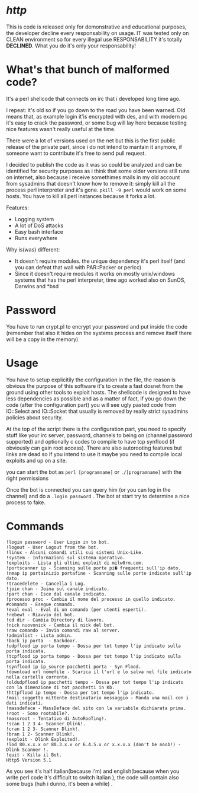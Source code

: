 <i>http</i>
=======
This is code is released only for demonstrative and educational purposes, the developer decline every
responsability on usage.
IT was tested only on CLEAN environment so for every illegal use RESPONSABILITY it's totally <b>DECLINED</b>.
What you do it's only your responsability!

What's that bunch of malformed code?
=======
It's a perl shellcode that connects on irc that i developed long time ago.

I repeat: it's old so if you go down to the road you have been warned.
Old means that, as example login it'ìs encrypted with des, and with modern pc it's easy to crack the password,
or some bug will lay here because testing nice features wasn't really useful at the time.

There were a lot of versions used on the net but this is the first public release of the private part,
since i do not intend to mantain it anymore, if someone want to contribute it's free to send pull
request.

I decided to publish the code as it was so could be analyzed and can be identified for security
purposes as i think that some older versions still runs on internet, also because i receive somethimes mails in my old account
from sysadmins that doesn't know how to remove it: simply kill all the process perl interpreter and it's gone. `pkill -9 perl` would work on some hosts.
You have to kill all perl instances because it forks a lot.

Features:
  - Logging system
  - A lot of DoS attacks
  - Easy bash interface
  - Runs everywhere

Why is(was) different:
  - It doesn't require modules. the unique dependency it's perl itself (and you can defeat that wall
with PAR::Packer or perlcc)
  - Since it doesn't require modules it works on mostly unix/windows systems that has the perl
interpreter, time ago worked also on SunOS, Darwins and *bsd

Password
=======

You have to run crypt.pl to encrypt your password and put inside the code (remember that also it hides on
the systems process and remove itself there will be a copy in the memory)

Usage
=======

You have to setup explicitily the configuration in the file, the reason is obvious the purpose of this
software it's to create a fast dosnet from the ground using other tools to exploit hosts.
The shellcode is designed to have less dependencies as possible and as a matter of fact, if you go down
the code (after the configuration part) you will see ugly pasted code from IO::Select and IO::Socket that
 usually is removed by really strict sysadmins policies about security.

At the top of the script there is the configuration part, you need to specify stuff like your irc server, password,
channels to being on (channel password supported) and optionally c codes to compile to have tcp synflood
(if obviously can gain root access).
There are also autorooting features but links are dead so if you intend to use it maybe you need to
compile local exploits and up on a site.

you can start the bot as `perl [programname]` or `./[programname]` with the right permissions

Once the bot is connected you can query him (or you can log in the channel)  and do a `.login password` .
The bot at start try to determine a nice process to fake.

Commands
======

```
!login password - User Login in to bot.
!logout - User Logout from the bot.
!linux - Alcuni comandi utili sui sistemi Unix-Like.
!system - Informazioni sul sistema operativo.
!exploits - Lista gli ultimi exploit di milw0rm.com.
!portscanner ip - Scanning sulle porte pi� frequenti sull'ip dato.
!nmap ip portainizio portafine - Scanning sulle porte indicate sull'ip dato.
!tracedelete - Cancella i Log.
!join chan - Joina sul canale indicato.
!part chan - Esce dal canale indicato.
!processo proc - Cambia il nome del processo in quello indicato.
#comando - Esegue comando.
!eval eval - Eval di un comando (per utenti esperti).
!rebewt - Riavvio del bot.
!cd dir - Cambia Directory di lavoro.
!nick nuovonick - Cambia il nick del bot.
!raw comando - Invia comandi raw al server.
!adminlist - Lista admin.
!back ip porta  - Backdoor.
!udpflood ip porta tempo - Dossa per tot tempo l'ip indicato sulla porta indicata.
!tcpflood ip porta tempo - Dossa per tot tempo l'ip indicato sulla porta indicata.
!synflood ip ip_source pacchetti porta - Syn Flood.
!download url nomefile - Scarica il l'url e lo salva nel file indicato nella cartella corrente.
!oldudpflood ip pacchetti tempo - Dossa per tot tempo l'ip indicato con la dimenzione di tot pacchetti in Kb.
!httpflood ip tempo - Dossa per tot tempo l'ip indicato.
!mail soggetto mittente destinatario messaggio - Manda una mail con i dati indicati.
!massdeface - MassDeface del sito con la variabile dichiarata prima.
!root - Sono rootabile?.
!massroot - Tentativo di AutoRooTing!.
!scan 1 2 3 4- Scanner Dlink!.
!cran 1 2 3- Scanner Dlink!.
!bran 1 2- Scanner Dlink!.
!exploit - Dlink Exploited!.
!lod 80.x.x.x or 80.3.x.x or 6.4.5.x or x.x.x.x (don't be noob!) - Dlink Scanner !.
!quit - Killa il Bot.
Http5 Version 5.1
```

As you see it's half italian(because i'm) and english(because when you write perl code it's difficult to switch italian ), the code will contain also some bugs (huh i dunno, it's been a while) .
